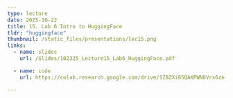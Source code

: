 ```yaml
---
type: lecture
date: 2025-10-22
title: 15. Lab 6 Intro to HuggingFace
tldr: "huggingface"
thumbnail: /static_files/presentations/lec15.png
links:
  - name: slides
    url: /Slides/102325_Lecture15_Lab6_HuggingFace.pdf

  - name: code
    url: https://colab.research.google.com/drive/1ZBZXi85QAKPWN8Vrx6ze-UcPe8essUt9?usp=sharing

---
```

